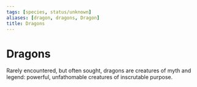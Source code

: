 ```yaml
---
tags: [species, status/unknown]
aliases: [dragon, dragons, Dragon]
title: Dragons
---
```


# Dragons

Rarely encountered, but often sought, dragons are creatures of myth and legend: powerful, unfathomable creatures of inscrutable purpose. 